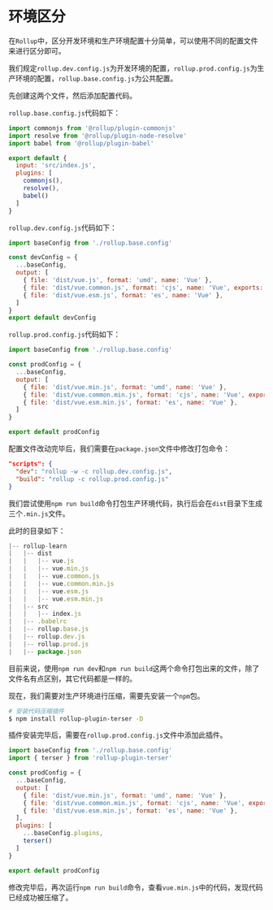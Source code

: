 # 环境区分

在`Rollup`中，区分开发环境和生产环境配置十分简单，可以使用不同的配置文件来进行区分即可。

我们规定`rollup.dev.config.js`为开发环境的配置，`rollup.prod.config.js`为生产环境的配置，`rollup.base.config.js`为公共配置。

先创建这两个文件，然后添加配置代码。

`rollup.base.config.js`代码如下：
```js
import commonjs from '@rollup/plugin-commonjs'
import resolve from '@rollup/plugin-node-resolve'
import babel from '@rollup/plugin-babel'

export default {
  input: 'src/index.js',
  plugins: [
    commonjs(),
    resolve(),
    babel()
  ]
}
```

`rollup.dev.config.js`代码如下：
```js
import baseConfig from './rollup.base.config'

const devConfig = {
  ...baseConfig,
  output: [
    { file: 'dist/vue.js', format: 'umd', name: 'Vue' },
    { file: 'dist/vue.common.js', format: 'cjs', name: 'Vue', exports: 'auto' },
    { file: 'dist/vue.esm.js', format: 'es', name: 'Vue' },
  ]
}
export default devConfig
```

`rollup.prod.config.js`代码如下：
```js
import baseConfig from './rollup.base.config'

const prodConfig = {
  ...baseConfig,
  output: [
    { file: 'dist/vue.min.js', format: 'umd', name: 'Vue' },
    { file: 'dist/vue.common.min.js', format: 'cjs', name: 'Vue', exports: 'auto' },
    { file: 'dist/vue.esm.min.js', format: 'es', name: 'Vue' },
  ]
}

export default prodConfig
```
配置文件改动完毕后，我们需要在`package.json`文件中修改打包命令：
```json
"scripts": {
  "dev": "rollup -w -c rollup.dev.config.js",
  "build": "rollup -c rollup.prod.config.js"
}
```
我们尝试使用`npm run build`命令打包生产环境代码，执行后会在`dist`目录下生成三个`.min.js`文件。

此时的目录如下：
```js
|-- rollup-learn
|   |-- dist
|   |   |-- vue.js
|   |   |-- vue.min.js
|   |   |-- vue.common.js
|   |   |-- vue.common.min.js
|   |   |-- vue.esm.js
|   |   |-- vue.esm.min.js
|   |-- src
|   |   |-- index.js
|   |-- .babelrc
|   |-- rollup.base.js
|   |-- rollup.dev.js
|   |-- rollup.prod.js
|   |-- package.json
```

目前来说，使用`npm run dev`和`npm run build`这两个命令打包出来的文件，除了文件名有点区别，其它代码都是一样的。

现在，我们需要对生产环境进行压缩，需要先安装一个`npm`包。
```bash
# 安装代码压缩插件
$ npm install rollup-plugin-terser -D
```
插件安装完毕后，需要在`rollup.prod.config.js`文件中添加此插件。
```js
import baseConfig from './rollup.base.config'
import { terser } from 'rollup-plugin-terser'

const prodConfig = {
  ...baseConfig,
  output: [
    { file: 'dist/vue.min.js', format: 'umd', name: 'Vue' },
    { file: 'dist/vue.common.min.js', format: 'cjs', name: 'Vue', exports: 'auto' },
    { file: 'dist/vue.esm.min.js', format: 'es', name: 'Vue' },
  ],
  plugins: [
    ...baseConfig.plugins,
    terser()
  ]
}

export default prodConfig
```
修改完毕后，再次运行`npm run build`命令，查看`vue.min.js`中的代码，发现代码已经成功被压缩了。
